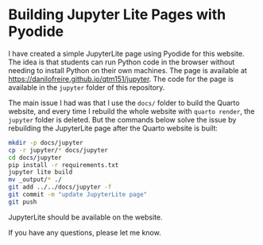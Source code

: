 # Building Jupyter Lite Pages with Pyodide

I have created a simple JupyterLite page using Pyodide for this website. The
idea is that students can run Python code in the browser without needing to
install Python on their own machines. The page is available at
<https://danilofreire.github.io/qtm151/jupyter>. The code for the page is
available in the `jupyter` folder of this repository.

The main issue I had was that I use the `docs/` folder to build the Quarto
website, and every time I rebuild the whole website with `quarto render`, the
`jupyter` folder is deleted. But the commands below solve the issue by
rebuilding the JupyterLite page after the Quarto website is built:

```bash
mkdir -p docs/jupyter 
cp -r jupyter/* docs/jupyter
cd docs/jupyter
pip install -r requirements.txt
jupyter lite build
mv _output/* ./
git add ../../docs/jupyter -f
git commit -m "update JupyterLite page"
git push
```

JupyterLite should be available on the website.

If you have any questions, please let me know.
